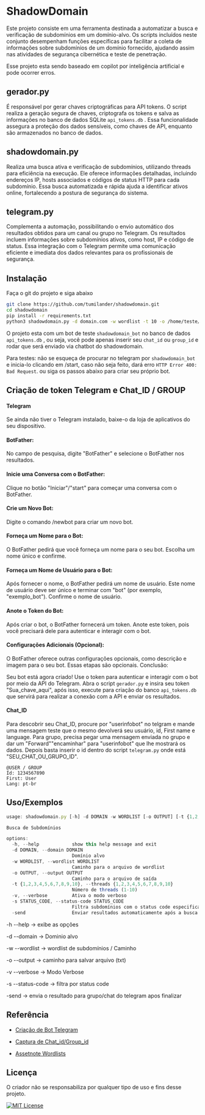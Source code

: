 
# ShadowDomain

Este projeto consiste em uma ferramenta destinada a automatizar a busca e verificação de subdomínios em um domínio-alvo. Os scripts incluídos neste conjunto desempenham funções específicas para facilitar a coleta de informações sobre subdomínios de um domínio fornecido, ajudando assim nas atividades de segurança cibernética e teste de penetração.

Esse projeto esta sendo baseado em copilot por inteligência artificial e pode ocorrer erros.


## gerador.py

É responsável por gerar chaves criptográficas para API tokens. O script realiza a geração segura de chaves, criptografa os tokens e salva as informações no banco de dados SQLite `api_tokens.db` . Essa funcionalidade assegura a proteção dos dados sensíveis, como chaves de API, enquanto são armazenados no banco de dados.

## shadowdomain.py

Realiza uma busca ativa e verificação de subdomínios, utilizando threads para eficiência na execução. Ele oferece informações detalhadas, incluindo endereços IP, hosts associados e códigos de status HTTP para cada subdomínio. Essa busca automatizada e rápida ajuda a identificar ativos online, fortalecendo a postura de segurança do sistema.

## telegram.py

Complementa a automação, possibilitando o envio automático dos resultados obtidos para um canal ou grupo no Telegram. Os resultados incluem informações sobre subdomínios ativos, como host, IP e código de status. Essa integração com o Telegram permite uma comunicação eficiente e imediata dos dados relevantes para os profissionais de segurança.


## Instalação

Faça o git do projeto e siga abaixo

```bash
git clone https://github.com/tumilander/shadowdomain.git
cd shadowdomain
pip install -r requirements.txt
python3 shadowdomain.py -d domain.com -w wordlist -t 10 -o /home/teste/output.txt -v -s 200 -send

```
O projeto esta com um bot de teste `shadowdomain_bot` no banco de dados `api_tokens.db` , ou seja, você pode apenas inserir seu `chat_id` ou `group_id` e rodar que será enviado via chatbot do shadowdomain.

Para testes: não se esqueça de procurar no telegram por `shadowdomain_bot` e inicia-lo clicando em /start, caso não seja feito, dará erro `HTTP Error 400: Bad Request`. ou siga os passos abaixo para criar seu próprio bot.
## Criação de token Telegram e Chat_ID / GROUP

#### Telegram

Se ainda não tiver o Telegram instalado, baixe-o da loja de aplicativos do seu dispositivo.

#### BotFather:

No campo de pesquisa, digite "BotFather" e selecione o BotFather nos resultados.

#### Inicie uma Conversa com o BotFather:

Clique no botão "Iniciar"/"start" para começar uma conversa com o BotFather.
#### Crie um Novo Bot:

Digite o comando /newbot para criar um novo bot.
#### Forneça um Nome para o Bot:

O BotFather pedirá que você forneça um nome para o seu bot. Escolha um nome único e confirme.
#### Forneça um Nome de Usuário para o Bot:

Após fornecer o nome, o BotFather pedirá um nome de usuário. Este nome de usuário deve ser único e terminar com "bot" (por exemplo, "exemplo_bot"). Confirme o nome de usuário.
#### Anote o Token do Bot:

Após criar o bot, o BotFather fornecerá um token. Anote este token, pois você precisará dele para autenticar e interagir com o bot.
#### Configurações Adicionais (Opcional):

O BotFather oferece outras configurações opcionais, como descrição e imagem para o seu bot. Essas etapas são opcionais.
Conclusão:

Seu bot está agora criado! Use o token para autenticar e interagir com o bot por meio da API do Telegram.
Abra o script `gerador.py` e insira seu token "Sua_chave_aqui", após isso, execute para criação do banco `api_tokens.db` que servirá para realizar a conexão com a API e enviar os resultados.

#### Chat_ID

Para descobrir seu Chat_ID, procure por "userinfobot" no telgram e mande uma mensagem teste que o mesmo devolverá seu usuário, id, First name e language.
Para grupo, precisa pegar uma mensagem enviada no grupo e dar um "Forward"\"encaminhar" para "userinfobot" que lhe mostrará os dados.
Depois basta inserir o id dentro do script `telegram.py` onde está "SEU_CHAT_OU_GRUPO_ID".
```http
@USER / GROUP
Id: 1234567890
First: User
Lang: pt-br
```

## Uso/Exemplos

```javascript
usage: shadowdomain.py [-h] -d DOMAIN -w WORDLIST [-o OUTPUT] [-t {1,2,3,4,5,6,7,8,9,10}] [-v] [-s STATUS_CODE] [-send]

Busca de Subdomínios

options:
  -h, --help            show this help message and exit
  -d DOMAIN, --domain DOMAIN
                        Domínio alvo
  -w WORDLIST, --wordlist WORDLIST
                        Caminho para o arquivo de wordlist
  -o OUTPUT, --output OUTPUT
                        Caminho para o arquivo de saída
  -t {1,2,3,4,5,6,7,8,9,10}, --threads {1,2,3,4,5,6,7,8,9,10}
                        Número de threads (1-10)
  -v, --verbose         Ativa o modo verboso
  -s STATUS_CODE, --status-code STATUS_CODE
                        Filtra subdomínios com o status code especificado
  -send                 Enviar resultados automaticamente após a busca
```

-h --help -> exibe as opções

-d --domain -> Dominio alvo

-w --wordlist -> wordlist de subdomínios / Caminho

-o --output -> caminho para salvar arquivo (txt)

-v --verbose -> Modo Verbose

-s --status-code -> filtra por status code

-send -> envia o resultado para grupo/chat do telegram apos finalizar


## Referência

 - [Criação de Bot Telegram ](https://core.telegram.org/bots/tutorial#getting-ready)
 - [Captura de Chat_id/Group_id](https://ik4.es/pt/como-obter-um-id-de-grupo-ou-chat-em-telegrama/)

 - [Assetnote Wordlists](https://wordlists.assetnote.io/)
## Licença

O criador não se responsabiliza por qualquer tipo de uso e fins desse projeto.

[![MIT License](https://img.shields.io/badge/License-MIT-green.svg)](https://choosealicense.com/licenses/mit/)


